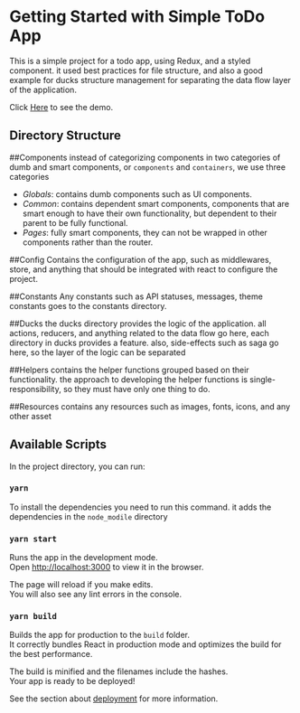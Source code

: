 # Getting Started with Simple ToDo App

This is a simple project for a todo app, using Redux, and a styled component.
it used best practices for file structure, and also a good example for ducks structure management for separating the data flow layer of the application.

Click [Here](http://ws-simple-todo-app.surge.sh) to see the demo.

## Directory Structure

##Components
instead of categorizing components in two categories of dumb and smart components, or `components` and `containers`, we use three categories

- *Globals*: contains dumb components such as UI components.
- *Common*: contains dependent smart components, components that are smart enough to have their own functionality, but dependent to their parent to be fully functional.
- *Pages*: fully smart components, they can not be wrapped in other components rather than the router.


##Config
Contains the configuration of the app, such as middlewares, store, and anything that should be integrated with react to configure the project.

##Constants
Any constants such as API statuses, messages, theme constants goes to the constants directory.

##Ducks
the ducks directory provides the logic of the application.
all actions, reducers, and anything related to the data flow go here, each directory in ducks provides a feature.
also, side-effects such as saga go here, so the layer of the logic can be separated


##Helpers
contains the helper functions grouped based on their functionality.
the approach to developing the helper functions is single-responsibility, so they must have only one thing to do.

##Resources
contains any resources such as images, fonts, icons, and any other asset

## Available Scripts
In the project directory, you can run:

### `yarn`

To install the dependencies you need to run this command.
it adds the dependencies in the `node_modile` directory

### `yarn start`

Runs the app in the development mode.\
Open [http://localhost:3000](http://localhost:3000) to view it in the browser.

The page will reload if you make edits.\
You will also see any lint errors in the console.

### `yarn build`

Builds the app for production to the `build` folder.\
It correctly bundles React in production mode and optimizes the build for the best performance.

The build is minified and the filenames include the hashes.\
Your app is ready to be deployed!

See the section about [deployment](https://facebook.github.io/create-react-app/docs/deployment) for more information.

